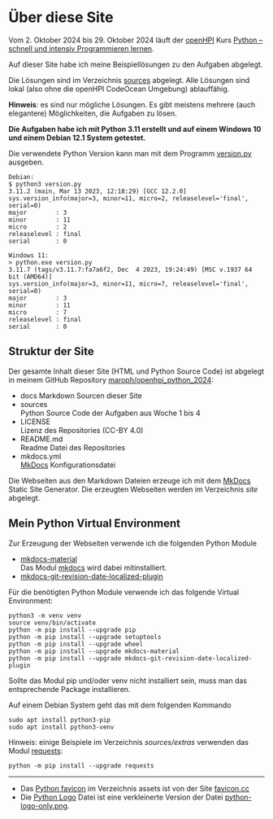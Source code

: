 # Über diese Site
Vom 2. Oktober 2024 bis 29. Oktober 2024 läuft der
[openHPI](https://open.hpi.de/) Kurs
[Python – schnell und intensiv Programmieren lernen](https://open.hpi.de/courses/python2024).

Auf dieser Site habe ich meine Beispiellösungen zu den
Aufgaben abgelegt.

Die Lösungen sind im Verzeichnis 
[sources](https://github.com/maroph/openhpi_python_2024/tree/main/sources)
abgelegt. Alle Lösungen sind lokal (also ohne die 
openHPI CodeOcean Umgebung) ablauffähig.

__Hinweis__: es sind nur mögliche Lösungen. Es gibt
meistens mehrere (auch elegantere) Möglichkeiten, die
Aufgaben zu lösen.

__Die Aufgaben habe ich mit Python 3.11 erstellt und
auf einem Windows 10 und einem Debian 12.1 System
getestet.__  

Die verwendete Python Version kann man mit dem Programm 
[version.py](https://raw.githubusercontent.com/maroph/openhpi_python_2024/main/sources/version.py) 
ausgeben.

```
Debian:
$ python3 version.py
3.11.2 (main, Mar 13 2023, 12:18:29) [GCC 12.2.0]
sys.version_info(major=3, minor=11, micro=2, releaselevel='final', serial=0)
major        : 3
minor        : 11
micro        : 2
releaselevel : final
serial       : 0
```

```
Windows 11:
> python.exe version.py
3.11.7 (tags/v3.11.7:fa7a6f2, Dec  4 2023, 19:24:49) [MSC v.1937 64 bit (AMD64)]
sys.version_info(major=3, minor=11, micro=7, releaselevel='final', serial=0)
major        : 3
minor        : 11
micro        : 7
releaselevel : final
serial       : 0
```

## Struktur der Site
Der gesamte Inhalt dieser Site (HTML und Python Source
Code) ist abgelegt in meinem GitHub Repository
[maroph/openhpi_python_2024](https://github.com/maroph/openhpi_python_2024/):

* docs
  Markdown Sourcen dieser Site
* sources  
  Python Source Code der Aufgaben aus Woche 1 bis 4
* LICENSE  
  Lizenz des Repositories (CC-BY 4.0)
* README.md  
  Readme Datei des Repositories
* mkdocs.yml  
  [MkDocs](https://www.mkdocs.org/) Konfigurationsdatei

Die Webseiten aus den Markdown Dateien erzeuge ich mit dem
[MkDocs](https://www.mkdocs.org/) Static Site Generator. Die erzeugten Webseiten
werden im Verzeichnis _site_ abgelegt.

## Mein Python Virtual Environment
Zur Erzeugung der Webseiten verwende ich die folgenden Python
Module

* [mkdocs-material](https://pypi.org/project/mkdocs-material/)  
  Das Modul [mkdocs](https://pypi.org/project/mkdocs/) wird dabei mitinstalliert.
* [mkdocs-git-revision-date-localized-plugin](https://pypi.org/project/mkdocs-git-revision-date-localized-plugin/)

Für die benötigten Python Module verwende ich das folgende Virtual Environment:

    python3 -m venv venv
    source venv/bin/activate
    python -m pip install --upgrade pip
    python -m pip install --upgrade setuptools
    python -m pip install --upgrade wheel
    python -m pip install --upgrade mkdocs-material
    python -m pip install --upgrade mkdocs-git-revision-date-localized-plugin

Sollte das Modul pip und/oder venv nicht installiert sein,
muss man das entsprechende Package installieren.

Auf einem Debian System geht das mit dem folgenden
Kommando

    sudo apt install python3-pip
    sudo apt install python3-venv

Hinweis: einige Beispiele im Verzeichnis _sources/extras_
verwenden das Modul [requests](https://pypi.org/project/requests/): 

    python -m pip install --upgrade requests

---

* Das [Python favicon](https://www.favicon.cc/?action=icon&file_id=831343) im Verzeichnis 
assets ist von der Site [favicon.cc](https://www.favicon.cc/)
* Die [Python Logo](../assets/python-logo-only2.png) Datei ist eine verkleinerte Version der Datei 
[python-logo-only.png](https://s3.dualstack.us-east-2.amazonaws.com/pythondotorg-assets/media/community/logos/python-logo-only.png).

